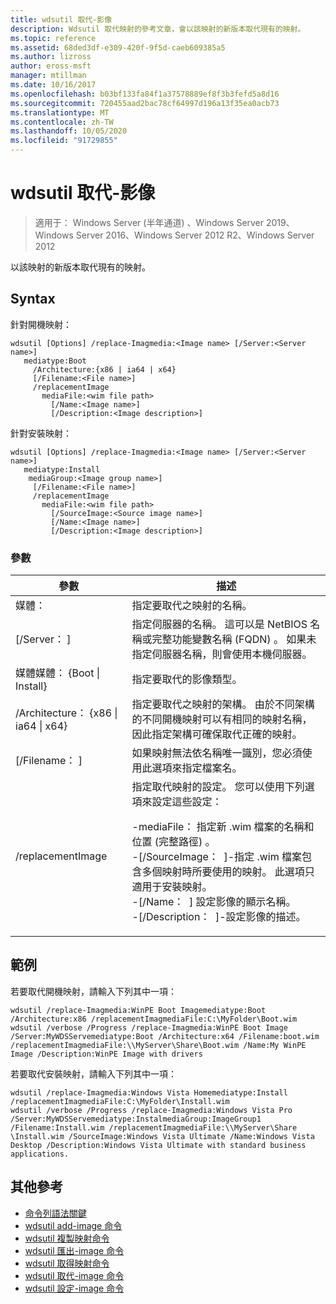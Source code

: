 ```yaml
---
title: wdsutil 取代-影像
description: Wdsutil 取代映射的參考文章，會以該映射的新版本取代現有的映射。
ms.topic: reference
ms.assetid: 68ded3df-e309-420f-9f5d-caeb609385a5
ms.author: lizross
author: eross-msft
manager: mtillman
ms.date: 10/16/2017
ms.openlocfilehash: b03bf133fa84f1a37578889ef8f3b3fefd5a8d16
ms.sourcegitcommit: 720455aad2bac78cf64997d196a13f35ea0acb73
ms.translationtype: MT
ms.contentlocale: zh-TW
ms.lasthandoff: 10/05/2020
ms.locfileid: "91729855"
---
```

# <a name="wdsutil-replace-image"></a>wdsutil 取代-影像

> 適用于： Windows Server (半年通道) 、Windows Server 2019、Windows Server 2016、Windows Server 2012 R2、Windows Server 2012

以該映射的新版本取代現有的映射。
## <a name="syntax"></a>Syntax
針對開機映射：
```
wdsutil [Options] /replace-Imagmedia:<Image name> [/Server:<Server name>]
   mediatype:Boot
     /Architecture:{x86 | ia64 | x64}
     [/Filename:<File name>]
     /replacementImage
       mediaFile:<wim file path>
         [/Name:<Image name>]
         [/Description:<Image description>]
```
針對安裝映射：
```
wdsutil [Options] /replace-Imagmedia:<Image name> [/Server:<Server name>]
   mediatype:Install
    mediaGroup:<Image group name>]
     [/Filename:<File name>]
     /replacementImage
       mediaFile:<wim file path>
         [/SourceImage:<Source image name>]
         [/Name:<Image name>]
         [/Description:<Image description>]
```
### <a name="parameters"></a>參數
|參數|描述|
|-------|--------|
媒體：<Image name>|指定要取代之映射的名稱。|
|[/Server： <Server name> ]|指定伺服器的名稱。 這可以是 NetBIOS 名稱或完整功能變數名稱 (FQDN) 。 如果未指定伺服器名稱，則會使用本機伺服器。|
媒體媒體： {Boot &#124; Install}|指定要取代的影像類型。|
|/Architecture： {x86 &#124; ia64 &#124; x64}|指定要取代之映射的架構。 由於不同架構的不同開機映射可以有相同的映射名稱，因此指定架構可確保取代正確的映射。|
|[/Filename： <File name> ]|如果映射無法依名稱唯一識別，您必須使用此選項來指定檔案名。|
|/replacementImage|指定取代映射的設定。 您可以使用下列選項來設定這些設定：<p>-mediaFile： <file path> 指定新 .wim 檔案的名稱和位置 (完整路徑) 。<br />-[/SourceImage： <image name> ]-指定 .wim 檔案包含多個映射時所要使用的映射。 此選項只適用于安裝映射。<br />-[/Name： <Image name> ] 設定影像的顯示名稱。<br />-[/Description： <Image description> ]-設定影像的描述。|
## <a name="examples"></a>範例
若要取代開機映射，請輸入下列其中一項：
```
wdsutil /replace-Imagmedia:WinPE Boot Imagemediatype:Boot /Architecture:x86 /replacementImagmediaFile:C:\MyFolder\Boot.wim
wdsutil /verbose /Progress /replace-Imagmedia:WinPE Boot Image /Server:MyWDSServemediatype:Boot /Architecture:x64 /Filename:boot.wim
/replacementImagmediaFile:\\MyServer\Share\Boot.wim /Name:My WinPE Image /Description:WinPE Image with drivers
```
若要取代安裝映射，請輸入下列其中一項：
```
wdsutil /replace-Imagmedia:Windows Vista Homemediatype:Install /replacementImagmediaFile:C:\MyFolder\Install.wim
wdsutil /verbose /Progress /replace-Imagmedia:Windows Vista Pro /Server:MyWDSServemediatype:InstalmediaGroup:ImageGroup1
/Filename:Install.wim /replacementImagmediaFile:\\MyServer\Share \Install.wim /SourceImage:Windows Vista Ultimate /Name:Windows Vista Desktop /Description:Windows Vista Ultimate with standard business applications.
```
## <a name="additional-references"></a>其他參考
- [命令列語法關鍵](command-line-syntax-key.md)
- [wdsutil add-image 命令](wdsutil-add-image.md)
- [wdsutil 複製映射命令](wdsutil-copy-image.md)
- [wdsutil 匯出-image 命令](wdsutil-export-image.md)
- [wdsutil 取得映射命令](wdsutil-get-image.md)
- [wdsutil 取代-image 命令](wdsutil-replace-image.md)
- [wdsutil 設定-image 命令](wdsutil-set-image.md)
